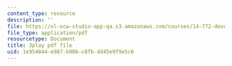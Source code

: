```yaml
---
content_type: resource
description: ''
file: https://ol-ocw-studio-app-qa.s3.amazonaws.com/courses/14-772-development-economics-macroeconomics-spring-2013/1e954844e987b00bc8fbdd45e9f9e5c6_IVm21JGcwFo.pdf
file_type: application/pdf
resourcetype: Document
title: 3play pdf file
uid: 1e954844-e987-b00b-c8fb-dd45e9f9e5c6
---
```

